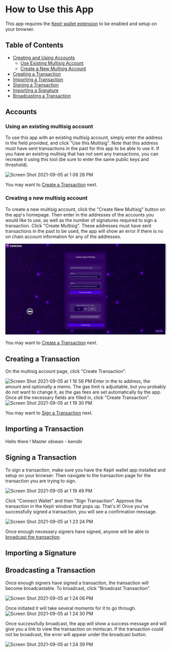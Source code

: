 # How to Use this App

This app requires the [Keplr wallet extension](https://wallet.keplr.app/) to be enabled and setup on your browser.

## Table of Contents

- [Creating and Using Accounts](#accounts)
  - [Use Existing Multisig Account](#using-an-existing-multisig-account)
  - [Create a New Multisig Account](#creating-a-new-multisig-account)
- [Creating a Transaction](#creating-a-transaction)
- [Importing a Transaction](#importing-a-transaction)
- [Signing a Transaction](#signing-a-transaction)
- [Importing a Signature](#importing-a-signature)
- [Broadcasting a Transaction](#broadcast-a-transaction)

## Accounts

### Using an existing multisig account

To use this app with an existing multisig account, simply enter the address in the field provided, and click "Use this Multisig". Note that this address must have sent transactions in the past for this app to be able to use it. If you have an existing multisig that has not sent any transactions, you can recreate it using this tool (be sure to enter the same public keys and threshold). 

![Screen Shot 2021-09-05 at 1 08 28 PM](image/import-multisig)

You may want to [Create a Transaction](#creating-a-transaction) next.

### Creating a new multisig account

To create a new multisig account, click the "Create New Multisig" button on the app's homepage. Then enter in the addresses of the accounts you would like to use, as well as the number of signatures required to sign a transaction. Click "Create Multisig". These addresses must have sent transactions in the past to be used, the app will show an error if there is no on chain account information for any of the addresses.

![Screen Shot 2021-10-04 at 10 10 21 PM](image/create-multisig.png)

You may want to [Create a Transaction](#creating-a-transaction) next.

## Creating a Transaction

On the multisig account page, click "Create Transaction". 

![Screen Shot 2021-09-05 at 1 16 56 PM](https://user-images.githubusercontent.com/6718506/132136739-c43eeaeb-15fd-48d3-afa2-8e630740cf82.png)
Enter in the to address, the amount and optionally a memo. The gas limit is adjustable, but you probably do not want to change it, as the gas fees are set automatically by the app. Once all the necessary fields are filled in, click "Create Transaction". 
![Screen Shot 2021-09-05 at 1 19 30 PM](https://user-images.githubusercontent.com/6718506/132136750-d2e91252-fa4d-4f56-9d80-8460c85deec4.png)

You may want to [Sign a Transaction](#signing-a-transaction) next.

## Importing a Transaction

Hello there ! Master obiwan - kenobi

## Signing a Transaction

To sign a transaction, make sure you have the Keplr wallet app installed and setup on your browser. Then navigate to the transaction page for the transaction you are trying to sign.  

![Screen Shot 2021-09-05 at 1 19 49 PM](https://user-images.githubusercontent.com/6718506/132136776-da6c0853-c55b-4bfb-9228-7615a2811cde.png)

Click "Connect Wallet" and then "Sign Transaction". Approve the transaction in the Keplr window that pops up. That's it! Once you've successfully signed a transaction, you will see a confirmation message.

![Screen Shot 2021-09-05 at 1 23 24 PM](https://user-images.githubusercontent.com/6718506/132136783-c81c9a30-b5b2-487a-8d2d-83cde819fc55.png)


Once enough necessary signers have signed, anyone will be able to [broadcast the transaction](#broadcasting-a-transaction).

## Importing a Signature



## Broadcasting a Transaction

Once enough signers have signed a transaction, the transaction will become broadcastable. To broadcast, click "Broadcast Transaction". 

![Screen Shot 2021-09-05 at 1 24 06 PM](https://user-images.githubusercontent.com/6718506/132136802-1365b50b-2398-4fef-80e8-37c34b5ea8a1.png)

Once initiated it will take several moments for it to go through. 
![Screen Shot 2021-09-05 at 1 24 30 PM](https://user-images.githubusercontent.com/6718506/132136822-9d3f32fd-577a-45af-aced-80a4e61f1537.png)

Once successfully broadcast, the app will show a success message and will give you a link to view the transaction on mintscan. If the transaction could not be broadcast, the error will appear under the broadcast button.

![Screen Shot 2021-09-05 at 1 24 39 PM](https://user-images.githubusercontent.com/6718506/132136826-c4f7c46c-7cf8-4a12-880d-96f0abd400a3.png)

